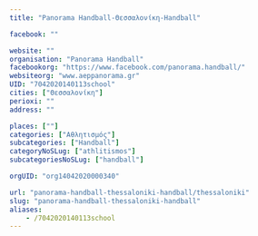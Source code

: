 ```yaml
---
title: "Panorama Handball-Θεσσαλονίκη-Handball"

facebook: ""

website: ""
organisation: "Panorama Handball"
facebookorg: "https://www.facebook.com/panorama.handball/"
websiteorg: "www.aeppanorama.gr"
UID: "7042020140113school"
cities: ["Θεσσαλονίκη"]
perioxi: ""
address: ""

places: [""]
categories: ["Αθλητισμός"]
subcategories: ["Handball"]
categoryNoSLug: ["athlitismos"]
subcategoriesNoSLug: ["handball"]

orgUID: "org14042020000340"

url: "panorama-handball-thessaloniki-handball/thessaloniki"
slug: "panorama-handball-thessaloniki-handball"
aliases:
    - /7042020140113school
---
```





